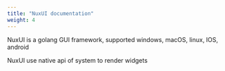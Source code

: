 ```yaml
---
title: "NuxUI documentation"
weight: 4
---
```



NuxUI is a golang GUI framework, supported windows, macOS, linux, IOS, android

NuxUI use native api of system to render widgets
